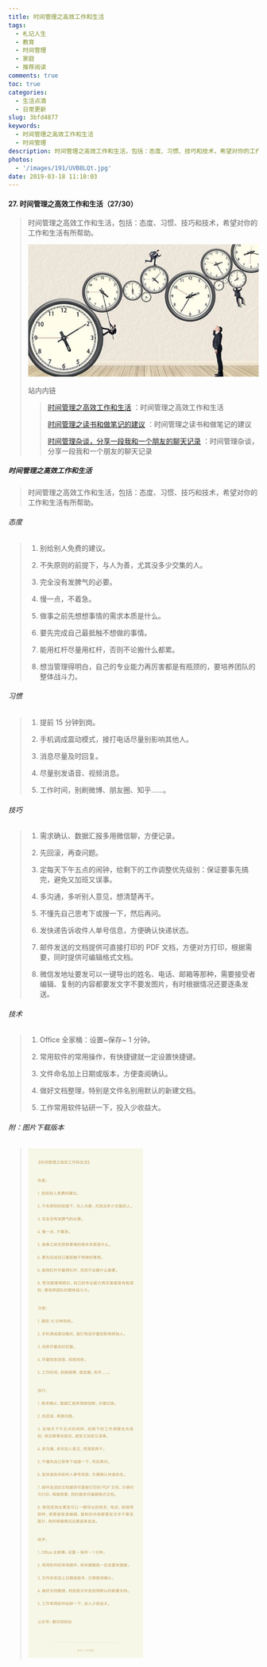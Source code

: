 ```yaml
---
title: 时间管理之高效工作和生活
tags:
  - 札记人生
  - 教育
  - 时间管理
  - 家庭
  - 推荐阅读
comments: true
toc: true
categories:
  - 生活点滴
  - 日常更新
slug: 3bfd4877
keywords:
  - 时间管理之高效工作和生活
  - 时间管理
description: 时间管理之高效工作和生活，包括：态度、习惯、技巧和技术，希望对你的工作和生活有所帮助。
photos:
  - '/images/191/UVB8LQt.jpg'
date: 2019-03-18 11:10:03
---
```

<script type="text/javascript" src="/assets/js/dist/bai.js"></script>

#### 27. 时间管理之高效工作和生活（27/30）
> 时间管理之高效工作和生活，包括：态度、习惯、技巧和技术，希望对你的工作和生活有所帮助。
>
> ![高效工作和生活](/images/191/oHwRBdm.png)
>
> 站内内链
>
>> [时间管理之高效工作和生活](/archives/3bfd4877.html) ：时间管理之高效工作和生活
>>
>> [时间管理之读书和做笔记的建议](/archives/632fb646.html) ：时间管理之读书和做笔记的建议
>>
>> [时间管理杂谈，分享一段我和一个朋友的聊天记录](/archives/92e2a02c.html) ：时间管理杂谈，分享一段我和一个朋友的聊天记录

##### 时间管理之高效工作和生活
> 时间管理之高效工作和生活，包括：态度、习惯、技巧和技术，希望对你的工作和生活有所帮助。

###### 态度
> 1. 别给别人免费的建议。
>
> 2. 不失原则的前提下，与人为善，尤其没多少交集的人。
>
> 3. 完全没有发脾气的必要。
>
> 4. 慢一点，不着急。
>
> 5. 做事之前先想想事情的需求本质是什么。
>
> 6. 要先完成自己最抵触不想做的事情。
>
> 7. 能用杠杆尽量用杠杆，否则不论搬什么都累。
>
> 8. 想当管理得明白，自己的专业能力再厉害都是有瓶颈的，要培养团队的整体战斗力。

###### 习惯
> 1. 提前 15 分钟到岗。
>
> 2. 手机调成震动模式，接打电话尽量别影响其他人。
>
> 3. 消息尽量及时回复。
>
> 4. 尽量别发语音、视频消息。
>
> 5. 工作时间，别刷微博、朋友圈、知乎……。

###### 技巧
> 1. 需求确认、数据汇报多用微信聊，方便记录。
>
> 2. 先回滚，再查问题。
>
> 3. 定每天下午五点的闹钟，给剩下的工作调整优先级别：保证要事先搞完，避免又加班又误事。
>
> 4. 多沟通，多听别人意见，想清楚再干。
>
> 5. 不懂先自己思考下或搜一下，然后再问。
>
> 6. 发快递告诉收件人单号信息，方便确认快递状态。
>
> 7. 邮件发送的文档提供可直接打印的 PDF 文档，方便对方打印，根据需要，同时提供可编辑格式文档。
>
> 8. 微信发地址要发可以一键导出的姓名、电话、邮箱等那种，需要接受者编辑、复制的内容都要发文字不要发图片，有时根据情况还要逐条发送。

###### 技术
> 1. Office 全家桶：设置~保存~ 1 分钟。
>
> 2. 常用软件的常用操作，有快捷键就一定设置快捷键。
>
> 3. 文件命名加上日期或版本，方便查阅确认。
>
> 4. 做好文档整理，特别是文件名别用默认的新建文档。
>
> 5. 工作常用软件钻研一下，投入少收益大。

###### 附：图片下载版本
> ![时间管理之高效工作和生活](/images/191/JxR34uw.jpg)
